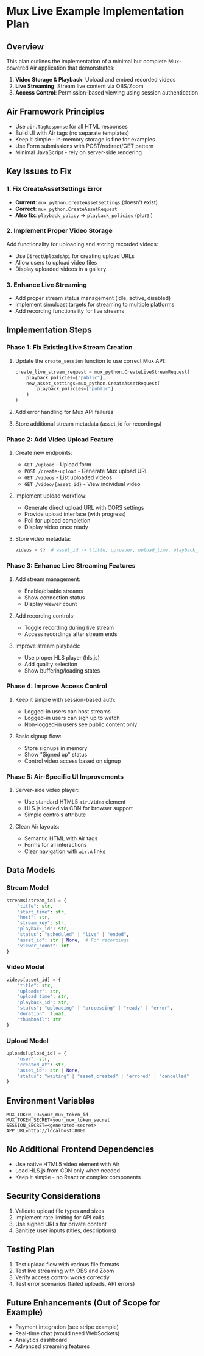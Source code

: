# Mux Live Example Implementation Plan

## Overview
This plan outlines the implementation of a minimal but complete Mux-powered Air application that demonstrates:
1. **Video Storage & Playback**: Upload and embed recorded videos
2. **Live Streaming**: Stream live content via OBS/Zoom
3. **Access Control**: Permission-based viewing using session authentication

## Air Framework Principles
- Use `air.TagResponse` for all HTML responses
- Build UI with Air tags (no separate templates)
- Keep it simple - in-memory storage is fine for examples
- Use Form submissions with POST/redirect/GET pattern
- Minimal JavaScript - rely on server-side rendering

## Key Issues to Fix

### 1. Fix CreateAssetSettings Error
- **Current**: `mux_python.CreateAssetSettings` (doesn't exist)
- **Correct**: `mux_python.CreateAssetRequest`
- **Also fix**: `playback_policy` → `playback_policies` (plural)

### 2. Implement Proper Video Storage
Add functionality for uploading and storing recorded videos:
- Use `DirectUploadsApi` for creating upload URLs
- Allow users to upload video files
- Display uploaded videos in a gallery

### 3. Enhance Live Streaming
- Add proper stream status management (idle, active, disabled)
- Implement simulcast targets for streaming to multiple platforms
- Add recording functionality for live streams

## Implementation Steps

### Phase 1: Fix Existing Live Stream Creation
1. Update the `create_session` function to use correct Mux API:
   ```python
   create_live_stream_request = mux_python.CreateLiveStreamRequest(
       playback_policies=["public"],
       new_asset_settings=mux_python.CreateAssetRequest(
           playback_policies=["public"]
       )
   )
   ```

2. Add error handling for Mux API failures

3. Store additional stream metadata (asset_id for recordings)

### Phase 2: Add Video Upload Feature
1. Create new endpoints:
   - `GET /upload` - Upload form
   - `POST /create-upload` - Generate Mux upload URL
   - `GET /videos` - List uploaded videos
   - `GET /video/{asset_id}` - View individual video

2. Implement upload workflow:
   - Generate direct upload URL with CORS settings
   - Provide upload interface (with progress)
   - Poll for upload completion
   - Display video once ready

3. Store video metadata:
   ```python
   videos = {}  # asset_id -> {title, uploader, upload_time, playback_id, status}
   ```

### Phase 3: Enhance Live Streaming Features
1. Add stream management:
   - Enable/disable streams
   - Show connection status
   - Display viewer count

2. Add recording controls:
   - Toggle recording during live stream
   - Access recordings after stream ends

3. Improve stream playback:
   - Use proper HLS player (hls.js)
   - Add quality selection
   - Show buffering/loading states

### Phase 4: Improve Access Control
1. Keep it simple with session-based auth:
   - Logged-in users can host streams
   - Logged-in users can sign up to watch
   - Non-logged-in users see public content only

2. Basic signup flow:
   - Store signups in memory
   - Show "Signed up" status
   - Control video access based on signup

### Phase 5: Air-Specific UI Improvements
1. Server-side video player:
   - Use standard HTML5 `air.Video` element
   - HLS.js loaded via CDN for browser support
   - Simple controls attribute

2. Clean Air layouts:
   - Semantic HTML with Air tags
   - Forms for all interactions
   - Clear navigation with `air.A` links

## Data Models

### Stream Model
```python
streams[stream_id] = {
    "title": str,
    "start_time": str,
    "host": str,
    "stream_key": str,
    "playback_id": str,
    "status": "scheduled" | "live" | "ended",
    "asset_id": str | None,  # For recordings
    "viewer_count": int
}
```

### Video Model
```python
videos[asset_id] = {
    "title": str,
    "uploader": str,
    "upload_time": str,
    "playback_id": str,
    "status": "uploading" | "processing" | "ready" | "error",
    "duration": float,
    "thumbnail": str
}
```

### Upload Model
```python
uploads[upload_id] = {
    "user": str,
    "created_at": str,
    "asset_id": str | None,
    "status": "waiting" | "asset_created" | "errored" | "cancelled"
}
```

## Environment Variables
```
MUX_TOKEN_ID=your_mux_token_id
MUX_TOKEN_SECRET=your_mux_token_secret
SESSION_SECRET=<generated-secret>
APP_URL=http://localhost:8000
```

## No Additional Frontend Dependencies
- Use native HTML5 video element with Air
- Load HLS.js from CDN only when needed
- Keep it simple - no React or complex components

## Security Considerations
1. Validate upload file types and sizes
2. Implement rate limiting for API calls
3. Use signed URLs for private content
4. Sanitize user inputs (titles, descriptions)

## Testing Plan
1. Test upload flow with various file formats
2. Test live streaming with OBS and Zoom
3. Verify access control works correctly
4. Test error scenarios (failed uploads, API errors)

## Future Enhancements (Out of Scope for Example)
- Payment integration (see stripe example)
- Real-time chat (would need WebSockets)
- Analytics dashboard
- Advanced streaming features